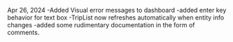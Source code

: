 Apr 26, 2024
    -Added Visual error messages to dashboard
    -added enter key behavior for text box
    -TripList now refreshes automatically when entity info changes
    -added some rudimentary documentation in the form of comments. 
